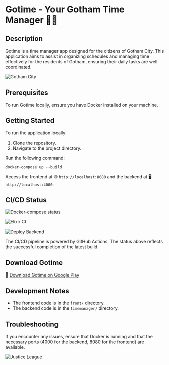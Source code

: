 # Gotime - Your Gotham Time Manager 🌃⏰

## Description
Gotime is a time manager app designed for the citizens of Gotham City. This application aims to assist in organizing schedules and managing time effectively for the residents of Gotham, ensuring their daily tasks are well coordinated.

![Gotham City](https://i.pinimg.com/originals/55/0e/c5/550ec5d493911e139378efe9865ed8cf.gif)

## Prerequisites
To run Gotime locally, ensure you have Docker installed on your machine.

## Getting Started
To run the application locally:

1. Clone the repository.
2. Navigate to the project directory.

Run the following command:
```
docker-compose up --build
```

Access the frontend at 🌐 `http://localhost:8080` and the backend at 🖥️ `http://localhost:4000`.


## CI/CD Status
![Docker-compose status](https://github.com/EpitechMscProPromo2025/T-POO-700-MPL_8/actions/workflows/run_docker_compose.yml/badge.svg)

![Elixir CI](https://github.com/EpitechMscProPromo2025/T-POO-700-MPL_8/actions/workflows/elixir.yml/badge.svg)

![Deploy Backend](https://github.com/EpitechMscProPromo2025/T-POO-700-MPL_8/actions/workflows/deployBack.yml/badge.svg)

The CI/CD pipeline is powered by GitHub Actions. The status above reflects the successful completion of the latest build.

## Download Gotime
📱 [Download Gotime on Google Play](https://play.google.com/store/apps/details?id=com.rystjari.gotime)

## Development Notes
- The frontend code is in the `front/` directory.
- The backend code is in the `timemanager/` directory.

## Troubleshooting
If you encounter any issues, ensure that Docker is running and that the necessary ports (4000 for the backend, 8080 for the frontend) are available.

![Justice League](https://media.tenor.com/u29RQ4A9xsAAAAAC/wonder-woman-batman.gif)
